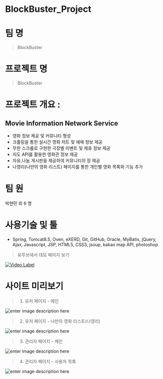 # BlockBuster_Project


# 팀     명 

> BlockBuster

# 프로젝트 명

> BlockBuster

# 프로젝트 개요 : 

## Movie Information Network Service

- 영화 정보 제공 및 커뮤니티 형성
- 크롤링을 통한 실시간 영화 차트 및 예매 정보 제공
- 무한 스크롤로 구현한 극장별 이벤트 및 제휴 정보 제공
- 지도 API를 활용한 영화관 정보 제공
- 자유,나눔 게시판을 제공하여 커뮤니티의 장 제공
- 나영리(나만의 영화 리스트) 페이지를 통한 개인별 영화 목록화 기능 추가
          

# 팀      원 

박현민 외 6 명

# 사용기술 및 툴

- Spring, Tomcat8.5, Oven, eXERD, Git, GitHub, Oracle, MyBatis, jQuery, Ajax, Javascript, JSP, HTML5, CSS3, jsoup, kakao map API, photoshop 


> 유투브에서 데모 페이지 보기

[![Video Label](http://img.youtube.com/vi/k6LlFefiLa8/0.jpg)](https://www.youtube.com/watch?v=k6LlFefiLa8)


# 사이트 미리보기

> 1. 유저 페이지 - 메인

![enter image description here](https://user-images.githubusercontent.com/47839204/65133137-1adc0d80-da3d-11e9-9431-8406a3e366db.JPG)

> 2. 유저 페이지 - 나만의 영화 리스트(나영리)

![enter image description here](https://user-images.githubusercontent.com/47839204/65133142-1adc0d80-da3d-11e9-8a3b-fb0ab24bce2b.JPG)

> 3. 관리자 페이지 - 메인

![enter image description here](https://user-images.githubusercontent.com/47839204/65133143-1b74a400-da3d-11e9-9d33-9db08d0ecaa0.JPG)

> 4. 관리자 페이지 - 사용자 목록

![enter image description here](https://user-images.githubusercontent.com/47839204/65133144-1b74a400-da3d-11e9-91a6-031c25ea4e4e.JPG)



<!--stackedit_data:
eyJoaXN0b3J5IjpbLTg5OTY4MzE3N119
-->